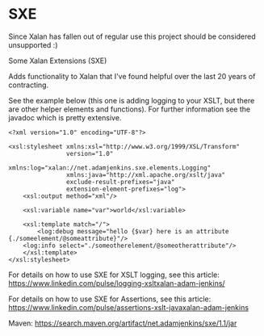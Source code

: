 # SXE

Since Xalan has fallen out of regular use this project should be considered unsupported :)


Some Xalan Extensions (SXE)

Adds functionality to Xalan that I've found helpful over the last 20 years of contracting.<br/>

See the example below (this one is adding logging to your XSLT, but there are other helper elements and functions).  For further information see the javadoc which is pretty extensive.

```
<?xml version="1.0" encoding="UTF-8"?>

<xsl:stylesheet xmlns:xsl="http://www.w3.org/1999/XSL/Transform" 
                version="1.0"
                xmlns:log="xalan://net.adamjenkins.sxe.elements.Logging"
                xmlns:java="http://xml.apache.org/xslt/java"
                exclude-result-prefixes="java"
                extension-element-prefixes="log">
    <xsl:output method="xml"/>
    
    <xsl:variable name="var">world</xsl:variable>
    
    <xsl:template match="/">
    	<log:debug message="hello {$var} here is an attribute {./someelement/@someattribute}"/>
	<log:info select="./someotherelement/@someotherattribute"/>
    </xsl:template>            
</xsl:stylesheet>
```

For details on how to use SXE for XSLT logging, see this article: https://www.linkedin.com/pulse/logging-xsltxalan-adam-jenkins/

For details on how to use SXE for Assertions, see this article: https://www.linkedin.com/pulse/assertions-xslt-javaxalan-adam-jenkins

Maven: https://search.maven.org/artifact/net.adamjenkins/sxe/1.1/jar
